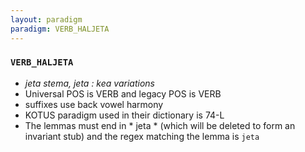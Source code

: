 ```yaml
---
layout: paradigm
paradigm: VERB_HALJETA
---
```

### ` VERB_HALJETA `

* _jeta stema, jeta : kea variations_
* Universal POS is VERB and legacy POS is VERB
* suffixes use back vowel harmony
* KOTUS paradigm used in their dictionary is 74-L
* The lemmas must end in * jeta * (which will be deleted to form an invariant stub) and the regex matching the lemma is ` jeta `
